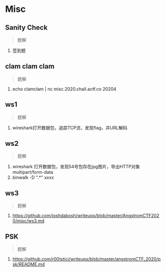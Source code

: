 # Misc

## Sanity Check

> 题解

1. 签到题

## clam clam clam

> 题解

1. echo clamclam | nc misc.2020.chall.actf.co 20204

## ws1

> 题解

1. wireshark打开数据包，追踪TCP流，发现flag，并URL解码

## ws2

> 题解

1. wireshark 打开数据包，发现54号包存在jpg图片，导出HTTP对象multipart/form-data
2. binwalk -D ".*" xxxx

## ws3

> 题解

1. https://github.com/joshdabosh/writeups/blob/master/AngstromCTF2020/misc/ws3.md

## PSK

> 题解

1. https://github.com/r00tstici/writeups/blob/master/angstromCTF_2020/psk/README.md
